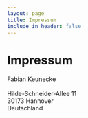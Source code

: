 ```yaml
---
layout: page
title: Impressum
include_in_header: false
---
```



# Impressum #

Fabian Keunecke<br>
<br>
Hilde-Schneider-Allee 11<br>
30173 Hannover<br>
Deutschland
